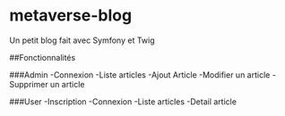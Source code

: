 # metaverse-blog
Un petit blog fait avec Symfony et Twig 

##Fonctionnalités

###Admin
-Connexion
-Liste articles
-Ajout Article
-Modifier un article
-Supprimer un article

###User
-Inscription
-Connexion
-Liste articles
-Detail article
